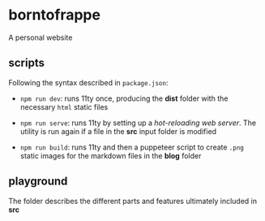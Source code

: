 # borntofrappe

A personal website

## scripts

Following the syntax described in `package.json`:

- `npm run dev`: runs 11ty once, producing the **dist** folder with the necessary `html` static files

- `npm run serve`: runs 11ty by setting up a _hot-reloading web server_. The utility is run again if a file in the **src** input folder is modified

- `npm run build`: runs 11ty and then a puppeteer script to create `.png` static images for the markdown files in the **blog** folder

## playground

The folder describes the different parts and features ultimately included in **src**
